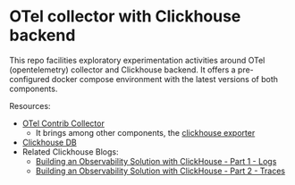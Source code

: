 # OTel collector with Clickhouse backend

This repo facilities exploratory  experimentation activities around OTel (opentelemetry) collector and Clickhouse backend. It offers a pre-configured docker compose environment with the latest versions of both components.

Resources:

- [OTel Contrib Collector](https://github.com/open-telemetry/opentelemetry-collector-contrib)
  - It brings among other components, the [clickhouse exporter](https://github.com/open-telemetry/opentelemetry-collector-contrib/tree/main/exporter/clickhouseexporter)
- [Clickhouse DB](https://github.com/ClickHouse/ClickHouse)
- Related Clickhouse Blogs:
  - [Building an Observability Solution with ClickHouse - Part 1 - Logs](https://clickhouse.com/blog/storing-log-data-in-clickhouse-fluent-bit-vector-open-telemetry)
  - [Building an Observability Solution with ClickHouse - Part 2 - Traces](https://clickhouse.com/blog/storing-traces-and-spans-open-telemetry-in-clickhouse)
